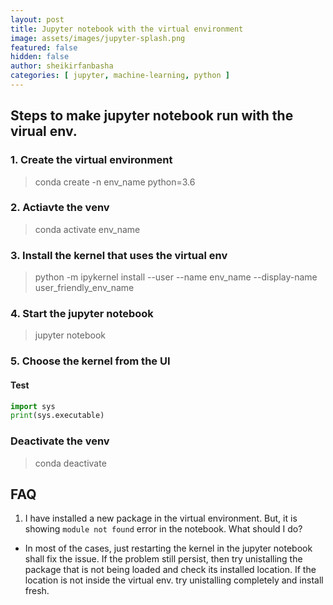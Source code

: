 ```yaml
---
layout: post
title: Jupyter notebook with the virtual environment
image: assets/images/jupyter-splash.png
featured: false
hidden: false
author: sheikirfanbasha
categories: [ jupyter, machine-learning, python ]
---
```


## Steps to make jupyter notebook run with the virual env.

### 1. Create the virtual environment

> conda create -n env_name python=3.6

### 2. Actiavte the venv

> conda activate env_name

### 3. Install the kernel that uses the virtual env

> python -m ipykernel install --user --name env_name --display-name user_friendly_env_name

### 4. Start the jupyter notebook

> jupyter notebook

### 5. Choose the kernel from the UI

#### Test

```python
import sys
print(sys.executable)
```

### Deactivate the venv

> conda deactivate

## FAQ

1. I have installed a new package in the virtual environment. But, it is showing `module not found` error in the notebook. What should I do?

- In most of the cases, just restarting the kernel in the jupyter notebook shall fix the issue. If the problem still persist, then try unistalling the package that is not being loaded and check its installed location. If the location is not inside the virtual env. try unistalling completely and install fresh.
